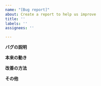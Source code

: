 ```yaml
---
name: "[Bug report]"
about: Create a report to help us improve
title: ''
labels: ''
assignees: ''

---
```


**バグの説明**
<!-- できるだけ具体的な詳細の説明 -->

**本来の動き**
<!-- 想定される正常な動作 -->

**改善の方法**
<!-- 改善するために必要なこと -->

**その他**
